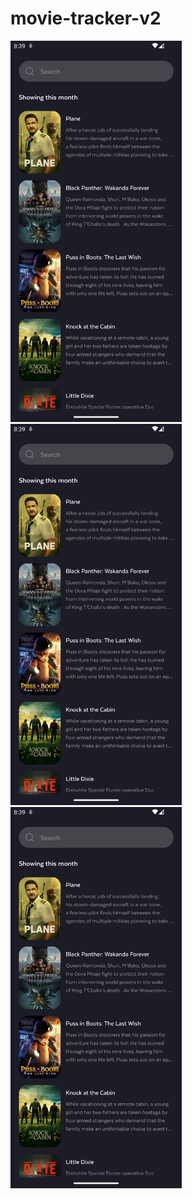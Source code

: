 # movie-tracker-v2



<img src="https://github.com/haliltprkk/android-clean-architechture-movie-application/blob/master/screenShots/homePage.png" width="274"> <img src="https://github.com/haliltprkk/android-clean-architechture-movie-application/blob/master/screenShots/homePage.png" width="274"> <img src="https://github.com/haliltprkk/android-clean-architechture-movie-application/blob/master/screenShots/homePage.png" width="274">
